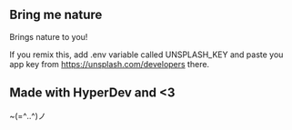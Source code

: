 Bring me nature
------------
Brings nature to you!

If you remix this, add .env variable called UNSPLASH_KEY and paste you app key from https://unsplash.com/developers there.

Made with HyperDev and <3
-----------------

~(=^‥^)ノ
